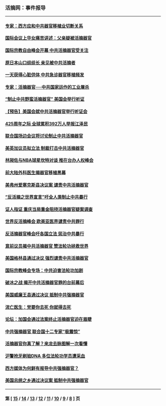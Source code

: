 ### 活摘网：事件报导
---
#### [专家：西方应和中共器官移植业切断关系](../../pages/nf5877/n13772828.md?07310430) 
#### [国际会议上华女痛苦讲述：父亲疑被活摘器官](../../pages/nf5877/n13771583.md?07310430) 
#### [国际宗教自由峰会开幕 中共活摘器官受关注](../../pages/nf5877/n13769995.md?07310430) 
#### [原日本山口组组长 亲见被中共活摘者](../../pages/nf5877/n13767360.md?07310430) 
#### [一天获得心脏供体 中共急诊器官移植频发](../../pages/nf5877/n13764689.md?07310430) 
#### [专家：活摘器官──中共国家运作的工业屠杀](../../pages/nf5877/n13761178.md?07310430) 
#### [“制止中共野蛮活摘器官” 美国会举行听证](../../pages/nf5877/n13735831.md?07310430) 
#### [【预告】美国会就中共活摘器官举行听证会](../../pages/nf5877/n13732843.md?07310430) 
#### [425周年之际 全球累积392万人举报江泽民](../../pages/nf5877/n13719232.md?07310430) 
#### [联合国场边会议将讨论制止中共活摘器官](../../pages/nf5877/n13656361.md?07310430) 
#### [美英加议员拟立法 制裁打击中共活摘器官](../../pages/nf5877/n13430251.md?07310430) 
#### [林昶佐与NBA球星坎特对谈 推在台办人权峰会](../../pages/nf5877/n13414467.md?07310430) 
#### [前大陆外科医生揭器官移植黑幕](../../pages/nf5877/n13401416.md?07310430) 
#### [美弗州爱塞克斯县决议案 谴责中共活摘器官](../../pages/nf5877/n13320919.md?07310430) 
#### [“反活摘之世界宣言”吁全人类制止中共暴行](../../pages/nf5877/n13259730.md?07310430) 
#### [证人指证 重庆当局重金阻挠活摘器官疑案调查](../../pages/nf5877/n13259127.md?07310430) 
#### [世界反活摘峰会 欧美亚医界谴责中共罪行](../../pages/nf5877/n13253550.md?07310430) 
#### [反活摘器官峰会吁各国立法 惩治中共暴行](../../pages/nf5877/n13245052.md?07310430) 
#### [意前议员揭中共活摘器官 赞法轮功拯救世界](../../pages/nf5877/n13203445.md?07310430) 
#### [美国格林县通过决议 强烈谴责中共活摘器官](../../pages/nf5877/n13119367.md?07310430) 
#### [国际宗教峰会专场：中共迫害法轮功加剧](../../pages/nf5877/n13088279.md?07310430) 
#### [破冰之战 揭开中共活摘器官罪的台前幕后](../../pages/nf5877/n13082457.md?07310430) 
#### [美国威廉王县通过决议 抵制中共强摘器官](../../pages/nf5877/n13056521.md?07310430) 
#### [流亡医生：党要你去死 你就得去死](../../pages/nf5877/n13052835.md?07310430) 
#### [论坛：加国会通过法案终止活摘器官迫在眉睫](../../pages/nf5877/n13029839.md?07310430) 
#### [中共强摘器官 联合国十二专家“极震惊”](../../pages/nf5877/n13024313.md?07310430) 
#### [活摘器官你真了解？来龙去脉图解一次看懂](../../pages/nf5877/n13013820.md?07310430) 
#### [沪警抢牙刷验DNA 多位法轮功学员遭采血](../../pages/nf5877/n12969218.md?07310430) 
#### [西方媒体为何鲜有报导中共强摘器官？](../../pages/nf5877/n12932034.md?07310430) 
#### [美国总统之乡通过决议案 抵制中共强摘器官](../../pages/nf5877/n12908242.md?07310430) 

---
#### 第 [ [15](./15.md?07310430) / [14](./14.md?07310430) / [13](./13.md?07310430) / [12](./12.md?07310430) / [11](./11.md?07310430) / [10](./10.md?07310430) / [9](./9.md?07310430) / [8](./8.md?07310430) ] 页
